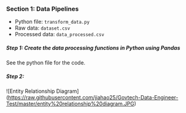 ### Section 1: Data Pipelines

- Python file: `transform_data.py`
- Raw data: `dataset.csv`
- Processed data: `data_processed.csv`

##### Step 1: Create the data processing functions in Python using Pandas 

See the python file for the code.

##### Step 2: 

![Entity Relationship Diagram] (https://raw.githubusercontent.com/jiahao25/Govtech-Data-Engineer-Test/master/entity%20relationship%20diagram.JPG)
